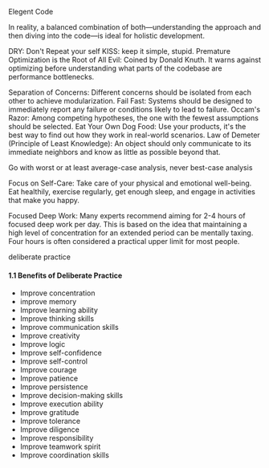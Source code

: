 Elegent Code

In reality, a balanced combination of both—understanding the approach and then diving into the code—is ideal for holistic development.

DRY: Don't Repeat your self
KISS: keep it simple, stupid.
Premature Optimization is the Root of All Evil: Coined by Donald Knuth. It warns against optimizing before understanding what parts of the codebase are performance bottlenecks.

Separation of Concerns: Different concerns should be isolated from each other to achieve modularization.
Fail Fast: Systems should be designed to immediately report any failure or conditions likely to lead to failure.
Occam's Razor: Among competing hypotheses, the one with the fewest assumptions should be selected.
Eat Your Own Dog Food: Use your products, it's the best way to find out how they work in real-world scenarios.
Law of Demeter (Principle of Least Knowledge): An object should only communicate to its immediate neighbors and know as little as possible beyond that.

Go with worst or at least average-case analysis, never best-case analysis

Focus on Self-Care: Take care of your physical and emotional well-being. Eat healthily, exercise regularly, get enough sleep, and engage in activities that make you happy.

Focused Deep Work: Many experts recommend aiming for 2-4 hours of focused deep work per day. This is based on the idea that maintaining a high level of concentration for an extended period can be mentally taxing. Four hours is often considered a practical upper limit for most people.

deliberate practice

#### 1.1 Benefits of Deliberate Practice

- Improve concentration
- improve memory
- Improve learning ability
- Improve thinking skills
- Improve communication skills
- Improve creativity
- Improve logic
- Improve self-confidence
- Improve self-control
- Improve courage
- Improve patience
- Improve persistence
- Improve decision-making skills
- Improve execution ability
- Improve gratitude
- Improve tolerance
- Improve diligence
- Improve responsibility
- Improve teamwork spirit
- Improve coordination skills
